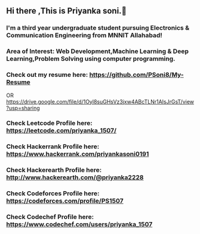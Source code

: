 ## Hi there ,This is Priyanka soni.👋

### I'm a third year undergraduate student pursuing Electronics & Communication Engineering from MNNIT Allahabad!
### Area of Interest: Web Development,Machine Learning & Deep Learning,Problem Solving using computer programming.
### Check out my resume here: https://github.com/PSoni8/My-Resume
OR https://drive.google.com/file/d/1Oyl8suGHsVz3jxw4ABcTLNr1AIsJrGsT/view?usp=sharing
### Check Leetcode Profile here: https://leetcode.com/priyanka_1507/
### Check Hackerrank Profile here: https://www.hackerrank.com/priyankasoni0191
### Check Hackerearth Profile here: http://www.hackerearth.com/@priyanka2228
### Check Codeforces Profile here: https://codeforces.com/profile/PS1507
### Check Codechef Profile here: https://www.codechef.com/users/priyanka_1507

